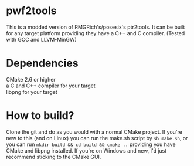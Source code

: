 # pwf2tools
This is a modded version of RMGRich's/posesix's ptr2tools. It can be built for any target platform providing they have a C++ and C compiler. (Tested with GCC and LLVM-MinGW)

# Dependencies
CMake 2.6 or higher  
a C and C++ compiler for your target  
libpng for your target

# How to build?
Clone the git and do as you would with a normal CMake project. If you're new to this (and on Linux) you can run the make.sh script by ``sh make.sh``, or you can run ``mkdir build && cd build && cmake ..`` providing you have CMake and libpng installed. If you're on Windows and new, I'd just recommend sticking to the CMake GUI.
